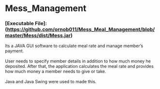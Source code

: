 # Mess_Management
### [Executable File]:(https://github.com/ornob011/Mess_Meal_Management/blob/master/Mess/dist/Mess.jar)

Its a JAVA GUI software to calculate meal rate and manage member’s payment.\
\
User needs to specify member details in addition to how much money he deposited. After that, the application calculates the meal rate and provides how much money a member needs to give or take.\
\
Java and Java Swing were used to made this.
